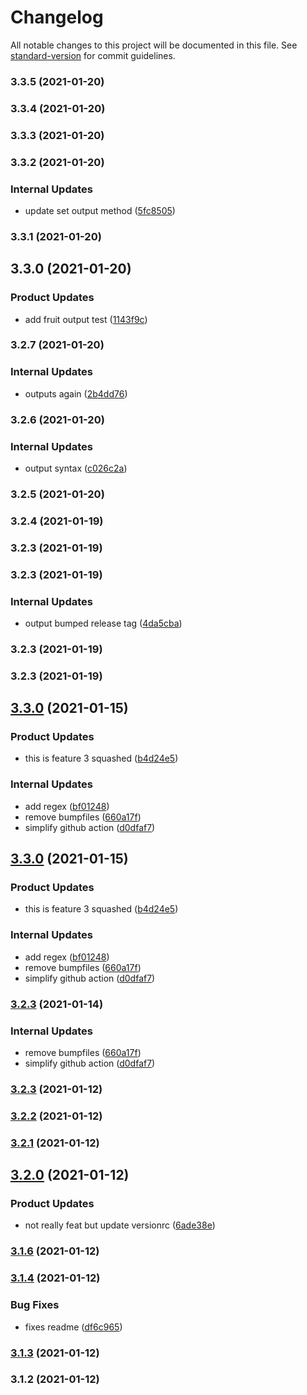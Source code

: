 # Changelog

All notable changes to this project will be documented in this file. See [standard-version](https://github.com/conventional-changelog/standard-version) for commit guidelines.

### 3.3.5 (2021-01-20)

### 3.3.4 (2021-01-20)

### 3.3.3 (2021-01-20)

### 3.3.2 (2021-01-20)


### Internal Updates

* update set output method ([5fc8505](https://github.com/rohanremo/automated-release-notes/commit/5fc85050c4bf0ed63b405a3758efd2f0d3bc9a99))

### 3.3.1 (2021-01-20)

## 3.3.0 (2021-01-20)


### Product Updates

* add fruit output test ([1143f9c](https://github.com/rohanremo/automated-release-notes/commit/1143f9c8ccee7b96ee726eb4bcadccb702e28270))

### 3.2.7 (2021-01-20)


### Internal Updates

* outputs again ([2b4dd76](https://github.com/rohanremo/automated-release-notes/commit/2b4dd76b1baeab684b7be274d8fc4db4f4108867))

### 3.2.6 (2021-01-20)


### Internal Updates

* output syntax ([c026c2a](https://github.com/rohanremo/automated-release-notes/commit/c026c2a2d02d94e7063e9b22c7dae87f76a48afa))

### 3.2.5 (2021-01-20)

### 3.2.4 (2021-01-19)

### 3.2.3 (2021-01-19)

### 3.2.3 (2021-01-19)


### Internal Updates

* output bumped release tag ([4da5cba](https://github.com/rohanremo/automated-release-notes/commit/4da5cbadbe348834846feefe1198cfdf0604b1eb))

### 3.2.3 (2021-01-19)

### 3.2.3 (2021-01-19)

## [3.3.0](https://github.com/rohanremo/automated-release-notes/compare/v3.2.2...v3.3.0) (2021-01-15)


### Product Updates

* this is feature 3 squashed ([b4d24e5](https://github.com/rohanremo/automated-release-notes/commit/b4d24e582000875787ac84c4c58bbd8378ba62a3))


### Internal Updates

* add regex ([bf01248](https://github.com/rohanremo/automated-release-notes/commit/bf012484fa978a4ad69f271554ac12a8d510c684))
* remove bumpfiles ([660a17f](https://github.com/rohanremo/automated-release-notes/commit/660a17f47667742645ccd8d673bce1c824a89902))
* simplify github action ([d0dfaf7](https://github.com/rohanremo/automated-release-notes/commit/d0dfaf7fc72486c80461ee6f21a55cc42f5855a0))

## [3.3.0](https://github.com/rohanremo/automated-release-notes/compare/v3.2.2...v3.3.0) (2021-01-15)


### Product Updates

* this is feature 3 squashed ([b4d24e5](https://github.com/rohanremo/automated-release-notes/commit/b4d24e582000875787ac84c4c58bbd8378ba62a3))


### Internal Updates

* add regex ([bf01248](https://github.com/rohanremo/automated-release-notes/commit/bf012484fa978a4ad69f271554ac12a8d510c684))
* remove bumpfiles ([660a17f](https://github.com/rohanremo/automated-release-notes/commit/660a17f47667742645ccd8d673bce1c824a89902))
* simplify github action ([d0dfaf7](https://github.com/rohanremo/automated-release-notes/commit/d0dfaf7fc72486c80461ee6f21a55cc42f5855a0))

### [3.2.3](https://github.com/rohanremo/automated-release-notes/compare/v3.2.2...v3.2.3) (2021-01-14)


### Internal Updates

* remove bumpfiles ([660a17f](https://github.com/rohanremo/automated-release-notes/commit/660a17f47667742645ccd8d673bce1c824a89902))
* simplify github action ([d0dfaf7](https://github.com/rohanremo/automated-release-notes/commit/d0dfaf7fc72486c80461ee6f21a55cc42f5855a0))

### [3.2.3](https://github.com/rohanremo/automated-release-notes/compare/v3.2.2...v3.2.3) (2021-01-12)

### [3.2.2](https://github.com/rohanremo/automated-release-notes/compare/v3.2.1...v3.2.2) (2021-01-12)

### [3.2.1](https://github.com/rohanremo/automated-release-notes/compare/v3.2.0...v3.2.1) (2021-01-12)

## [3.2.0](https://github.com/rohanremo/automated-release-notes/compare/v3.1.6...v3.2.0) (2021-01-12)


### Product Updates

* not really feat but update versionrc ([6ade38e](https://github.com/rohanremo/automated-release-notes/commit/6ade38e677e95c129d5ecddab5673310d8d407d3))

### [3.1.6](https://github.com/rohanremo/automated-release-notes/compare/v3.1.4...v3.1.6) (2021-01-12)

### [3.1.4](https://github.com/rohanremo/automated-release-notes/compare/v3.1.3...v3.1.4) (2021-01-12)


### Bug Fixes

* fixes readme ([df6c965](https://github.com/rohanremo/automated-release-notes/commit/df6c965411bde19efb515601b5d9c03ea2ba08c8))

### [3.1.3](https://github.com/rohanremo/automated-release-notes/compare/v3.1.2...v3.1.3) (2021-01-12)

### 3.1.2 (2021-01-12)

